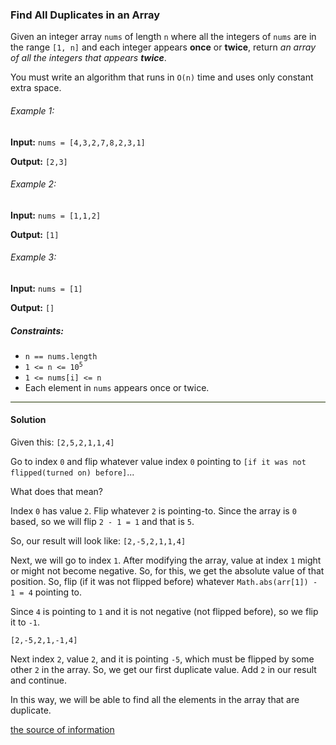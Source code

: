 <h3>Find All Duplicates in an Array</h3>

<p>Given an integer array <code>nums</code> of length <code>n</code> where all the integers of <code>nums</code> 
are in the range <code>[1, n]</code> and each integer appears <b>once</b> or <b>twice</b>, return <i>an array of all 
the integers that appears <b>twice</b></i>.</p>
<p>You must write an algorithm that runs in <code>O(n)</code> time and uses only constant extra space.</p>

<h6>Example 1:</h6>
<p><b>Input:</b> <code>nums = [4,3,2,7,8,2,3,1]</code></p>
<p><b>Output:</b> <code>[2,3]</code></p>

<h6>Example 2:</h6>
<p><b>Input:</b> <code>nums = [1,1,2]</code></p>
<p><b>Output:</b> <code>[1]</code></p>

<h6>Example 3:</h6>
<p><b>Input:</b> <code>nums = [1]</code></p>
<p><b>Output:</b> <code>[]</code></p>


<h5>Constraints:</h5>
<ul>
    <li><code>n == nums.length</code></li>
    <li><code>1 <= n <= 10<sup>5</sup></code></li>
    <li><code>1 <= nums[i] <= n</code></li>
    <li>Each element in <code>nums</code> appears once or twice.</li>
</ul>

<style>
.line {
    border-bottom: 1px solid #230;
}
</style>
<div class="line"></div>

<h4>Solution</h4>
<p>Given this: <code>[2,5,2,1,1,4]</code></p>
<p>Go to index <code>0</code> and flip whatever value index <code>0</code> pointing to 
<code>[if it was not flipped(turned on) before]</code>...</p>
<p>What does that mean?</p>
<p>Index <code>0</code> has value <code>2</code>. Flip whatever <code>2</code> is pointing-to. Since the array is 
<code>0</code> based, so we will flip <code>2 - 1 = 1</code> and that is <code>5</code>.</p>
<p>So, our result will look like: <code>[2,-5,2,1,1,4]</code></p>
<p>Next, we will go to index <code>1</code>. After modifying the array, value at index <code>1</code> might or might 
not become negative. So, for this, we get the absolute value of that position. So, flip (if it was not flipped before) 
whatever <code>Math.abs(arr[1]) - 1 = 4</code> pointing to.</p>
<p>Since <code>4</code> is pointing to <code>1</code> and it is not negative (not flipped before), so we flip it to 
<code>-1</code>.</p>
<code>[2,-5,2,1,-1,4]</code>
<p>Next index <code>2</code>, value <code>2</code>, and it is pointing <code>-5</code>, which must be flipped by some 
other <code>2</code> in the array. So, we get our first duplicate value. Add <code>2</code> in our result and continue.</p>
<p>In this way, we will be able to find all the elements in the array that are duplicate.</p>
<a href="https://nextswe.com/leetcode-442-find-all-duplicates-in-an-array/">the source of information</a>
